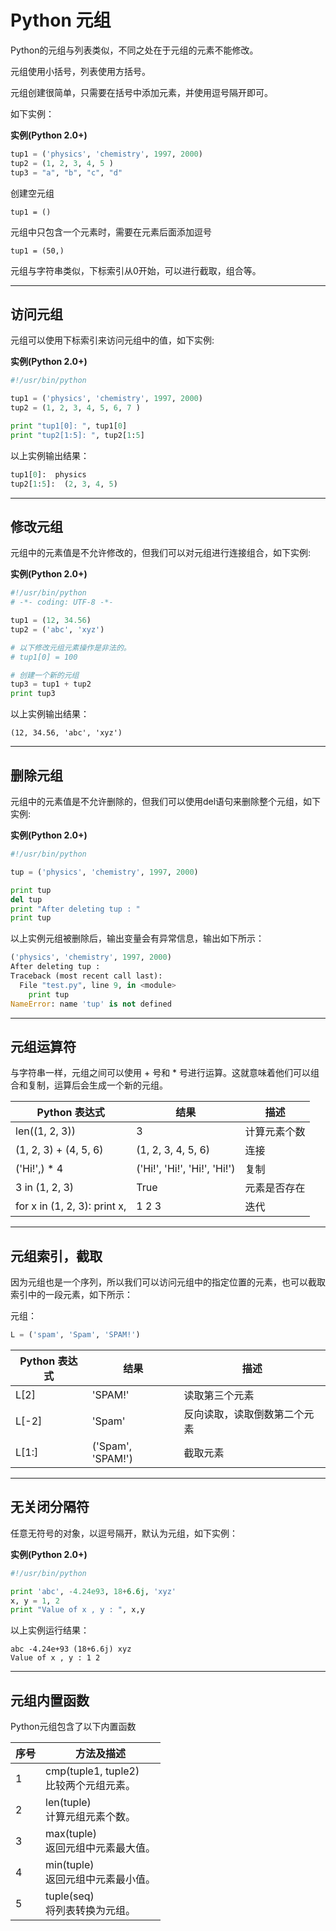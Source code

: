 # Python 元组
Python的元组与列表类似，不同之处在于元组的元素不能修改。

元组使用小括号，列表使用方括号。

元组创建很简单，只需要在括号中添加元素，并使用逗号隔开即可。

如下实例：

**实例(Python 2.0+)**
```py
tup1 = ('physics', 'chemistry', 1997, 2000)
tup2 = (1, 2, 3, 4, 5 )
tup3 = "a", "b", "c", "d"
```
创建空元组
```
tup1 = ()
```
元组中只包含一个元素时，需要在元素后面添加逗号
```
tup1 = (50,)
```
元组与字符串类似，下标索引从0开始，可以进行截取，组合等。

---
## 访问元组
元组可以使用下标索引来访问元组中的值，如下实例:

**实例(Python 2.0+)**
```py
#!/usr/bin/python

tup1 = ('physics', 'chemistry', 1997, 2000)
tup2 = (1, 2, 3, 4, 5, 6, 7 )

print "tup1[0]: ", tup1[0]
print "tup2[1:5]: ", tup2[1:5]
```
以上实例输出结果：
```py
tup1[0]:  physics
tup2[1:5]:  (2, 3, 4, 5)
```
---
## 修改元组
元组中的元素值是不允许修改的，但我们可以对元组进行连接组合，如下实例:

**实例(Python 2.0+)**
```py
#!/usr/bin/python
# -*- coding: UTF-8 -*-

tup1 = (12, 34.56)
tup2 = ('abc', 'xyz')

# 以下修改元组元素操作是非法的。
# tup1[0] = 100

# 创建一个新的元组
tup3 = tup1 + tup2
print tup3
```
以上实例输出结果：
```
(12, 34.56, 'abc', 'xyz')
```
---
## 删除元组
元组中的元素值是不允许删除的，但我们可以使用del语句来删除整个元组，如下实例:

**实例(Python 2.0+)**
```py
#!/usr/bin/python

tup = ('physics', 'chemistry', 1997, 2000)

print tup
del tup
print "After deleting tup : "
print tup
```
以上实例元组被删除后，输出变量会有异常信息，输出如下所示：
```py
('physics', 'chemistry', 1997, 2000)
After deleting tup :
Traceback (most recent call last):
  File "test.py", line 9, in <module>
    print tup
NameError: name 'tup' is not defined
```
---
## 元组运算符
与字符串一样，元组之间可以使用 + 号和 * 号进行运算。这就意味着他们可以组合和复制，运算后会生成一个新的元组。

Python 表达式|结果|描述
-|-|-
len((1, 2, 3))|3|计算元素个数
(1, 2, 3) + (4, 5, 6)|(1, 2, 3, 4, 5, 6)|连接
('Hi!',) * 4|('Hi!', 'Hi!', 'Hi!', 'Hi!')|复制
3 in (1, 2, 3)|True|元素是否存在
for x in (1, 2, 3): print x,|1 2 3|迭代

---
## 元组索引，截取

因为元组也是一个序列，所以我们可以访问元组中的指定位置的元素，也可以截取索引中的一段元素，如下所示：

元组：
```py
L = ('spam', 'Spam', 'SPAM!')
```
Python 表达式|结果|描述
-|-|-
L[2]|'SPAM!'|读取第三个元素
L[-2]|'Spam'|反向读取，读取倒数第二个元素
L[1:]|('Spam', 'SPAM!')|截取元素

---
## 无关闭分隔符
任意无符号的对象，以逗号隔开，默认为元组，如下实例：

**实例(Python 2.0+)**
```py
#!/usr/bin/python

print 'abc', -4.24e93, 18+6.6j, 'xyz'
x, y = 1, 2
print "Value of x , y : ", x,y
```
以上实例运行结果：
```
abc -4.24e+93 (18+6.6j) xyz
Value of x , y : 1 2
```
---
## 元组内置函数
Python元组包含了以下内置函数

序号|方法及描述
-|-
1|cmp(tuple1, tuple2) <br> 比较两个元组元素。
2|len(tuple) <br> 计算元组元素个数。
3|max(tuple) <br> 返回元组中元素最大值。
4|min(tuple) <br> 返回元组中元素最小值。
5|tuple(seq) <br> 将列表转换为元组。
